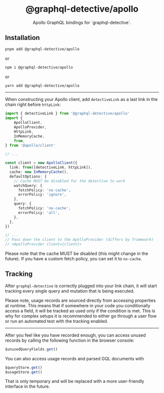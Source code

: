 <h1 align="center">@graphql-detective/apollo</h1>

<p align="center">Apollo GraphQL bindings for `graphql-detective`.</p>


## Installation

```bash
pnpm add @graphql-detective/apollo
```
or
```bash
npm i @graphql-detective/apollo
```
or
```bash
yarn add @graphql-detective/apollo
```

<hr>

When constructing your Apollo client, add `detectiveLink` as a last link in the chain right before `httpLink`:

```ts
import { detectiveLink } from '@graphql-detective/apollo'
import {
    ApolloClient,
    ApolloProvider,
    HttpLink,
    InMemoryCache,
    from,
} from '@apollo/client'

// ...

const client = new ApolloClient({
  link: from([detectiveLink, httpLink]),
  cache: new InMemoryCache(),
  defaultOptions: {
    // Cache MUST be disabled for the detective to work
    watchQuery: {
      fetchPolicy: 'no-cache',
      errorPolicy: 'ignore',
    },
    query: {
      fetchPolicy: 'no-cache',
      errorPolicy: 'all',
    },
  },
})

// ...
// Pass down the client to the ApolloProvider (differs by framework)
// <ApolloProvider client={client}>
```

Please note that the cache MUST be disabled (this might change in the future). If you have a custom fetch policy, you can set it to `no-cache`.

## Tracking

After `graphql-detective` is correctly plugged into your link chain, it will start tracking every single query and mutation that is being executed.

Please note, usage records are sourced directly from accessing properties at runtime. This means that if somewhere in your code you conditionally access a field, it will be tracked as used only if the condition is met. This is why for complex setups it is recommended to either go through a user flow or run an automated test with the tracking enabled.

<hr>

After you feel like you have recorded enough, you can access unused records by calling the following function in the browser console:

```js
$unusedQueryFields.get()
```

You can also access usage records and parsed GQL documents with

```js
$queryStore.get()
$usageStore.get()
```

That is only temporary and will be replaced with a more user-friendly interface in the future.